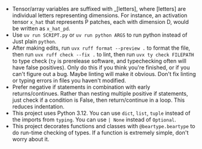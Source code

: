 - Tensor/array variables are suffixed with _[letters], where [letters] are individual letters representing dimensions. For instance, an activation tensor `x_hat` that represents P patches, each with dimension D, would be written as `x_hat_pd`.
- Use `uv run SCRIPT.py` or `uv run python ARGS` to run python instead of Just plain `python`.
- After making edits, run `uvx ruff format --preview .` to format the file, then run `uvx ruff check --fix .` to lint, then run `uvx ty check FILEPATH` to type check (`ty` is prerelease software, and typechecking often will have false positives). Only do this if you think you're finished, or if you can't figure out a bug. Maybe linting will make it obvious. Don't fix linting or typing errors in files you haven't modified.
- Prefer negative if statements in combination with early returns/continues. Rather than nesting multiple positive if statements, just check if a condition is False, then return/continue in a loop. This reduces indentation.
- This project uses Python 3.12. You can use `dict`, `list`, `tuple` instead of the imports from `typing`. You can use `| None` instead of `Optional`.
- This project decorates functions and classes with `@beartype.beartype` to do run-time checking of types. If a function is extremely simple, don't worry about it.
